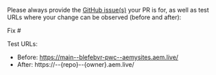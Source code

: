 Please always provide the [GitHub issue(s)](../issues) your PR is for, as well as test URLs where your change can be observed (before and after):

Fix #<gh-issue-id>

Test URLs:
- Before: https://main--blefebvr-pwc--aemysites.aem.live/
- After: https://<branch>--{repo}--{owner}.aem.live/
